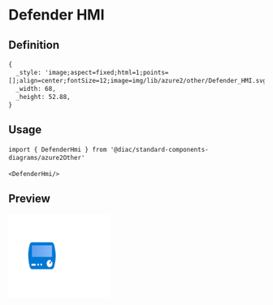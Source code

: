 # Defender HMI

## Definition

```
{
  _style: 'image;aspect=fixed;html=1;points=[];align=center;fontSize=12;image=img/lib/azure2/other/Defender_HMI.svg;strokeColor=none;',
  _width: 68,
  _height: 52.88,
}
```

## Usage

```
import { DefenderHmi } from '@diac/standard-components-diagrams/azure2Other'

<DefenderHmi/>
```

## Preview

<img src="./defender-hmi.png" width="200"/>
